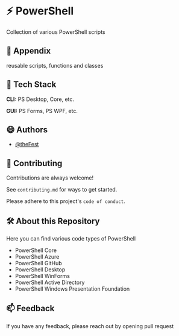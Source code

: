 
# ⚡️ PowerShell

Collection of various PowerShell scripts


## 🔗 Appendix

reusable scripts, functions and classes


## 💬 Tech Stack

**CLI:** PS Desktop, Core, etc.

**GUI:** PS Forms, PS WPF, etc.


## 😄 Authors

- [@theFest](https://github.com/theFest)


## 🧠 Contributing

Contributions are always welcome!

See `contributing.md` for ways to get started.

Please adhere to this project's `code of conduct`.


## 🛠 About this Repository

Here you can find various code types of PowerShell

- PowerShell Core
- PowerShell Azure
- PowerShell GitHub
- PowerShell Desktop
- PowerShell WinForms
- PowerShell Active Directory
- PowerShell Windows Presentation Foundation


## 📫 Feedback

If you have any feedback, please reach out by opening pull request
